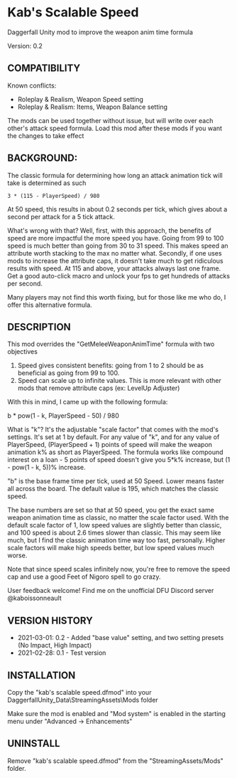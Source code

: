 # Kab's Scalable Speed
Daggerfall Unity mod to improve the weapon anim time formula

Version: 0.2

## COMPATIBILITY

Known conflicts:
- Roleplay & Realism, Weapon Speed setting
- Roleplay & Realism: Items, Weapon Balance setting

The mods can be used together without issue, but will write over each other's attack speed formula. Load this mod after these mods if you want the changes to take effect

## BACKGROUND:
The classic formula for determining how long an attack animation tick will take is determined as such

`3 * (115 - PlayerSpeed) / 980`

At 50 speed, this results in about 0.2 seconds per tick, which gives about a second per attack for a 5 tick attack.

What's wrong with that? Well, first, with this approach, the benefits of speed are more impactful the more speed you have. Going from 99 to 100 speed is much better than going from 30 to 31 speed. This makes speed an attribute worth stacking to the max no matter what. Secondly, if one uses mods to increase the attribute caps, it doesn't take much to get ridiculous results with speed. At 115 and above, your attacks always last one frame. Get a good auto-click macro and unlock your fps to get hundreds of attacks per second. 

Many players may not find this worth fixing, but for those like me who do, I offer this alternative formula.

## DESCRIPTION
This mod overrides the "GetMeleeWeaponAnimTime" formula with two objectives

1) Speed gives consistent benefits: going from 1 to 2 should be as beneficial as going from 99 to 100.
2) Speed can scale up to infinite values. This is more relevant with other mods that remove attribute caps (ex: LevelUp Adjuster)

With this in mind, I came up with the following formula:

b * pow(1 - k, PlayerSpeed - 50) / 980

What is "k"? It's the adjustable "scale factor" that comes with the mod's settings. It's set at 1 by default. For any value of "k", and for any value of PlayerSpeed, (PlayerSpeed + 1) points of speed will make the weapon animation k% as short as PlayerSpeed. The formula works like compound interest on a loan - 5 points of speed doesn't give you 5*k% increase, but (1 - pow(1 - k, 5))% increase.

"b" is the base frame time per tick, used at 50 Speed. Lower means faster all across the board. The default value is 195, which matches the classic speed.

The base numbers are set so that at 50 speed, you get the exact same weapon animation time as classic, no matter the scale factor used. With the default scale factor of 1, low speed values are slightly better than classic, and 100 speed is about 2.6 times slower than classic. This may seem like much, but I find the classic animation time way too fast, personally. Higher scale factors will make high speeds better, but low speed values much worse.

Note that since speed scales infinitely now, you're free to remove the speed cap and use a good Feet of Nigoro spell to go crazy.

User feedback welcome! Find me on the unofficial DFU Discord server @kaboissonneault

## VERSION HISTORY
- 2021-03-01: 0.2 - Added "base value" setting, and two setting presets (No Impact, High Impact)
- 2021-02-28: 0.1 - Test version

## INSTALLATION
Copy the "kab's scalable speed.dfmod" into your DaggerfallUnity_Data\StreamingAssets\Mods folder

Make sure the mod is enabled and "Mod system" is enabled in the starting menu under "Advanced -> Enhancements"

## UNINSTALL
Remove "kab's scalable speed.dfmod" from the "StreamingAssets/Mods" folder.
